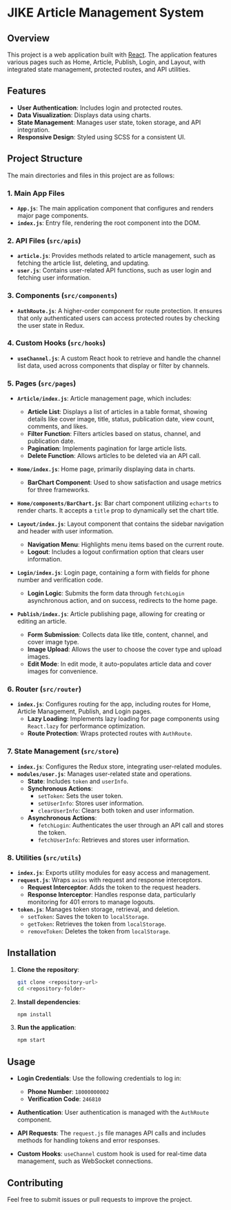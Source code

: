 # JIKE Article Management System

## Overview

This project is a web application built with [React](https://reactjs.org/). The application features various pages such as Home, Article, Publish, Login, and Layout, with integrated state management, protected routes, and API utilities.

## Features

- **User Authentication**: Includes login and protected routes.
- **Data Visualization**: Displays data using charts.
- **State Management**: Manages user state, token storage, and API integration.
- **Responsive Design**: Styled using SCSS for a consistent UI.

## Project Structure

The main directories and files in this project are as follows:

### 1. Main App Files

- **`App.js`**: The main application component that configures and renders major page components.
- **`index.js`**: Entry file, rendering the root component into the DOM.

### 2. API Files (`src/apis`)

- **`article.js`**: Provides methods related to article management, such as fetching the article list, deleting, and updating.
- **`user.js`**: Contains user-related API functions, such as user login and fetching user information.

### 3. Components (`src/components`)

- **`AuthRoute.js`**: A higher-order component for route protection. It ensures that only authenticated users can access protected routes by checking the user state in Redux.

### 4. Custom Hooks (`src/hooks`)

- **`useChannel.js`**: A custom React hook to retrieve and handle the channel list data, used across components that display or filter by channels.

### 5. Pages (`src/pages`)

- **`Article/index.js`**: Article management page, which includes:

  - **Article List**: Displays a list of articles in a table format, showing details like cover image, title, status, publication date, view count, comments, and likes.
  - **Filter Function**: Filters articles based on status, channel, and publication date.
  - **Pagination**: Implements pagination for large article lists.
  - **Delete Function**: Allows articles to be deleted via an API call.

- **`Home/index.js`**: Home page, primarily displaying data in charts.

  - **BarChart Component**: Used to show satisfaction and usage metrics for three frameworks.

- **`Home/components/BarChart.js`**: Bar chart component utilizing `echarts` to render charts. It accepts a `title` prop to dynamically set the chart title.

- **`Layout/index.js`**: Layout component that contains the sidebar navigation and header with user information.

  - **Navigation Menu**: Highlights menu items based on the current route.
  - **Logout**: Includes a logout confirmation option that clears user information.

- **`Login/index.js`**: Login page, containing a form with fields for phone number and verification code.

  - **Login Logic**: Submits the form data through `fetchLogin` asynchronous action, and on success, redirects to the home page.

- **`Publish/index.js`**: Article publishing page, allowing for creating or editing an article.
  - **Form Submission**: Collects data like title, content, channel, and cover image type.
  - **Image Upload**: Allows the user to choose the cover type and upload images.
  - **Edit Mode**: In edit mode, it auto-populates article data and cover images for convenience.

### 6. Router (`src/router`)

- **`index.js`**: Configures routing for the app, including routes for Home, Article Management, Publish, and Login pages.
  - **Lazy Loading**: Implements lazy loading for page components using `React.lazy` for performance optimization.
  - **Route Protection**: Wraps protected routes with `AuthRoute`.

### 7. State Management (`src/store`)

- **`index.js`**: Configures the Redux store, integrating user-related modules.
- **`modules/user.js`**: Manages user-related state and operations.
  - **State**: Includes `token` and `userInfo`.
  - **Synchronous Actions**:
    - `setToken`: Sets the user token.
    - `setUserInfo`: Stores user information.
    - `clearUserInfo`: Clears both token and user information.
  - **Asynchronous Actions**:
    - `fetchLogin`: Authenticates the user through an API call and stores the token.
    - `fetchUserInfo`: Retrieves and stores user information.

### 8. Utilities (`src/utils`)

- **`index.js`**: Exports utility modules for easy access and management.
- **`request.js`**: Wraps `axios` with request and response interceptors.
  - **Request Interceptor**: Adds the token to the request headers.
  - **Response Interceptor**: Handles response data, particularly monitoring for 401 errors to manage logouts.
- **`token.js`**: Manages token storage, retrieval, and deletion.
  - `setToken`: Saves the token to `localStorage`.
  - `getToken`: Retrieves the token from `localStorage`.
  - `removeToken`: Deletes the token from `localStorage`.

## Installation

1. **Clone the repository**:

   ```bash
   git clone <repository-url>
   cd <repository-folder>
   ```

2. **Install dependencies**:
   ```bash
   npm install
   ```
3. **Run the application**:
   ```bash
   npm start
   ```

## Usage

- **Login Credentials**: Use the following credentials to log in:

  - **Phone Number**: `18000000002`
  - **Verification Code**: `246810`

- **Authentication**: User authentication is managed with the `AuthRoute` component.

- **API Requests**: The `request.js` file manages API calls and includes methods for handling tokens and error responses.

- **Custom Hooks**: `useChannel` custom hook is used for real-time data management, such as WebSocket connections.

## Contributing

Feel free to submit issues or pull requests to improve the project.
